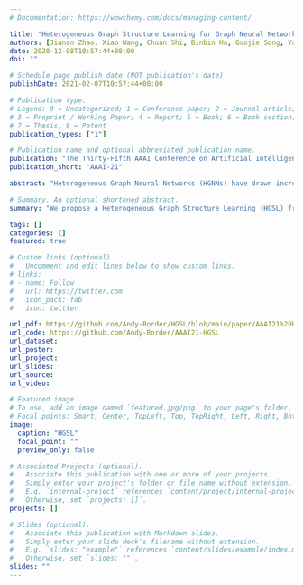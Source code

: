 ```yaml
---
# Documentation: https://wowchemy.com/docs/managing-content/

title: "Heterogeneous Graph Structure Learning for Graph Neural Networks"
authors: [Jianan Zhao, Xiao Wang, Chuan Shi, Binbin Hu, Guojie Song, Yanfang Ye]
date: 2020-12-08T10:57:44+08:00
doi: ""

# Schedule page publish date (NOT publication's date).
publishDate: 2021-02-07T10:57:44+08:00

# Publication type.
# Legend: 0 = Uncategorized; 1 = Conference paper; 2 = Journal article;
# 3 = Preprint / Working Paper; 4 = Report; 5 = Book; 6 = Book section;
# 7 = Thesis; 8 = Patent
publication_types: ["1"]

# Publication name and optional abbreviated publication name.
publication: "The Thirty-Fifth AAAI Conference on Artificial Intelligence"
publication_short: "AAAI-21"

abstract: "Heterogeneous Graph Neural Networks (HGNNs) have drawn increasing attention in recent years and achieved outstanding performance in many tasks. The success of the existing HGNNs relies on one fundamental assumption, i.e., the original heterogeneous graph structure is reliable. However, this assumption is usually unrealistic, since the heterogeneous graph in reality is inevitably noisy or incomplete. Therefore, it is vital to learn the heterogeneous graph structure for HGNNs rather than rely only on the raw graph structure. In light of this, we make the first attempt towards learning an optimal heterogeneous graph structure for HGNNs and propose a novel framework HGSL, which jointly performs Heterogeneous Graph Structure Learning and GNN parameter learning for classification. Different from traditional homogeneous graph structure learning, considering the heterogeneity of different relations in heterogeneous graph, HGSL generates each relation subgraph separately. Specifically, in each generated relation subgraph, HGSL not only considers the feature similarity by generating feature similarity graph, but also considers the complex heterogeneous interactions in features and semantics by generating feature propagation graph and semantic graph. Then, these graphs are fused to a learned heterogeneous graph and optimized together with a GNN towards classification objective. Extensive experiments on real-world graphs demonstrate that the proposed framework significantly outperforms the state-of-the-art methods."

# Summary. An optional shortened abstract.
summary: "We propose a Heterogeneous Graph Structure Learning (HGSL) framework to learn optimal heterogeneous graph structures (for downstream tasks) for GNNs."

tags: []
categories: []
featured: true

# Custom links (optional).
#   Uncomment and edit lines below to show custom links.
# links:
# - name: Follow
#   url: https://twitter.com
#   icon_pack: fab
#   icon: twitter

url_pdf: https://github.com/Andy-Border/HGSL/blob/main/paper/AAAI21%20HGSL%20Camera%20Ready%20vFinal.pdf
url_code: https://github.com/Andy-Border/AAAI21-HGSL
url_dataset: 
url_poster:
url_project:
url_slides:
url_source:
url_video:

# Featured image
# To use, add an image named `featured.jpg/png` to your page's folder. 
# Focal points: Smart, Center, TopLeft, Top, TopRight, Left, Right, BottomLeft, Bottom, BottomRight.
image:
  caption: "HGSL"
  focal_point: ""
  preview_only: false

# Associated Projects (optional).
#   Associate this publication with one or more of your projects.
#   Simply enter your project's folder or file name without extension.
#   E.g. `internal-project` references `content/project/internal-project/index.md`.
#   Otherwise, set `projects: []`.
projects: []

# Slides (optional).
#   Associate this publication with Markdown slides.
#   Simply enter your slide deck's filename without extension.
#   E.g. `slides: "example"` references `content/slides/example/index.md`.
#   Otherwise, set `slides: ""`.
slides: ""
---
```

